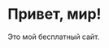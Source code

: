 <!DOCTYPE html>
<html>
<head>
    <title>Мой сайт</title>
</head>
<body>
    <h1>Привет, мир!</h1>
    <p>Это мой бесплатный сайт.</p>
</body>
</html>
